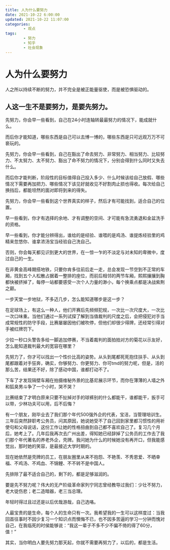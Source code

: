 ```yaml
---
title: 人为什么要努力
date: 2021-10-22 6:00:00
updated: 2021-10-22 11:07:00
categories:
        - 观点
tags:
        - 努力
        - 知乎
        - 社会现象
---
```


# 人为什么要努力

人之所以持续不断的努力，并不完全是被正能量驱使，而是被恐惧驱动的。

## 人这一生不是要努力，是要先努力。


先努力，你会早一些看到，自己在24小时连轴转最最努力的情况下，能成就什么。



而后你才能知道，哪些东西是自己可以去博一博的，哪些东西是只可远观万万不可亵玩的。



先努力，你会早一些看到，自己在豁出了命去努力、非常努力、相当努力、比较努力、不太努力、太不努力、豁出了命不努力的情况下，分别会得到什么同时又失去什么。



而后你才能判断，阶段性的目标值得自己投入多少、什么时候该给自己放假、哪些情况下需要再加把力、哪些情况下该见好就收见不好割肉止损也得收。每次给自己换挡后，都能坦然的面对即将到来的得失。



先努力，你会早一些看到这个世界真实的样子，然后才有可能找到，适合自己的位置。



早一些看到，你才有选择的余地、才有调整的空间、才可能有急流勇退和金盆洗手的资格。



早一些看到，你才能分辨得出，谁给的是经验、谁喂的是鸡汤、谁提炼经验里的鸡精来忽悠你、谁拿浓汤宝当经验自己洗自己。



否则，你会每天都见识到更大的世界，在一惊一乍的不淡定与对未知的卑微中，度过自己的一生。



在非黄金高峰期搭地铁，只要你肯多往前后走一走，总会发现一节空到不正常的车厢，找到五个人松散占据着一整排的座位，而前后相邻的两节车厢，熙熙攘攘到胸都快被挤掉了，每停一站都要感受一次个人力量的渺小，每个换乘点都是决战紫荆之巅。



一步天堂一步地狱，不多迈几步，怎么能知道哪步是这一步？



在足球场上，有这么一种人，他们开赛后先频频犯规，一次比一次尺度大，一次比一次口味重。当他们通过一系列试探了解到当值裁判的尺度之后，会把侵犯对手当成常规性的防守手段，比赛屡屡因他们被吹停，但他们却很少得牌，还经常引得对手被红牌罚下。



少拉一秒口头警告多给一脚追加停赛，不当着裁判的面拍拍对方的菊花以示友好，怎么能知道裁判最大的宽容在哪里？



先努力了，你才可以找出一个性价比高的姿势。从头到尾都死死抱住扶手、从头到尾都跟着对手狂奔，确实，你够努力、你更努力、你可tmd的努力呢，但是，活的那么苦，结果还不好，除了感动中国，谁都打动不了。



下车了才发现隔壁车厢在拍摄维秘外景的比基尼展示环节，而你在薄薄的人墙之外和狐臭男斗争了一个小时，哭不哭？



比赛结束了才明白原来只要不扯掉对手的球裤别的什么都能干，谁都能干，扳手可以带，少林功夫可以用，后不后悔？



有一个朋友，刚毕业去了我们那个年代500强外企的代表，宝洁，当管理培训生。三年后突然辞职考公务员，问其原因，她说她受不了自己回到家里都习惯性的用祈使句和父母说话，这份工作让她的性格扭曲到自己都不喜欢自己了。复习几个月后，她考上了。几年后我再次去广州出差，得知她已经辞掉了公务员的工作去了我们那个年代著名的养老外企，壳牌。我问她为什么的时候她没有再开口，但我能感觉出，那时她的笑容，是最接近大学时期的。



现在她依然是壳牌的员工，在朋友圈里从来不抱怨、不艳羡、不秀恩爱、不晒幸福、不鸡汤、不鸡血、不锦鲤、不不转不是中国人。



先排除了最不适合自己的，剩下的，都是足够滋润的。



要是先不努力呢？伟大的无产阶级革命家列宁同志曾经教导过我们：少壮不努力，老大徒伤悲；老二造暗器，老三当总理。



年轻时得过且过还是以后优哉游哉，自己选咯。



人最宝贵的是生命，每个人的生命只有一次。我希望我的一生可以这样度过：当我回首往事时不因少复习一个知识点而懊悔不已，也不因多苦逼的学习一分钟而愧对自己，在我临死的时侯能够说：“我这一辈子不多不少不偏不倚的得了60分，值！”



其实，当你明白人要先努力那天起，你就不需要再努力了，以后的，都是生活。
